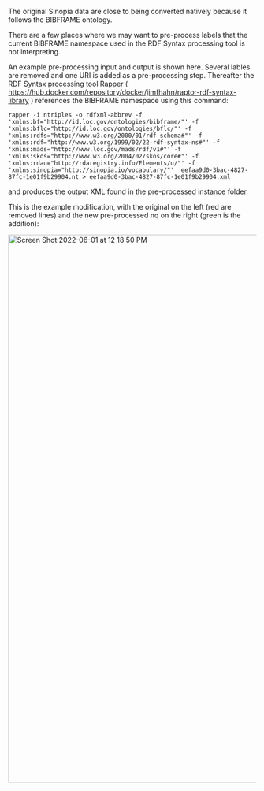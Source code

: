 The original Sinopia data are close to being converted natively because it follows the BIBFRAME ontology.

There are a few places where we may want to pre-process labels that the current BIBFRAME namespace used in the RDF Syntax processing tool is not interpreting. 

An example pre-processing input and output is shown here. Several lables are removed and one URI is added as a pre-processing step. Thereafter the RDF Syntax processing tool Rapper ( https://hub.docker.com/repository/docker/jimfhahn/raptor-rdf-syntax-library ) references the BIBFRAME namespace using this command:

`rapper -i ntriples -o rdfxml-abbrev -f 'xmlns:bf="http://id.loc.gov/ontologies/bibframe/"' -f 'xmlns:bflc="http://id.loc.gov/ontologies/bflc/"' -f 'xmlns:rdfs="http://www.w3.org/2000/01/rdf-schema#"' -f 'xmlns:rdf="http://www.w3.org/1999/02/22-rdf-syntax-ns#"' -f 'xmlns:mads="http://www.loc.gov/mads/rdf/v1#"' -f 'xmlns:skos="http://www.w3.org/2004/02/skos/core#"' -f 'xmlns:rdau="http://rdaregistry.info/Elements/u/"' -f 'xmlns:sinopia="http://sinopia.io/vocabulary/"'  eefaa9d0-3bac-4827-87fc-1e01f9b29904.nt > eefaa9d0-3bac-4827-87fc-1e01f9b29904.xml
`

and produces the output XML found in the pre-processed instance folder. 

This is the example modification, with the original on the left (red are removed lines) and the new pre-processed nq on the right (green is the addition):

<img width="1113" alt="Screen Shot 2022-06-01 at 12 18 50 PM" src="https://user-images.githubusercontent.com/1310509/171465932-ed787bd5-a2d3-4512-bf5e-1c123db2b5f4.png">
